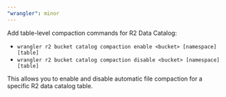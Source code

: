 ```yaml
---
"wrangler": minor
---
```


Add table-level compaction commands for R2 Data Catalog:

- `wrangler r2 bucket catalog compaction enable <bucket> [namespace] [table]`
- `wrangler r2 bucket catalog compaction disable <bucket> [namespace] [table]`

This allows you to enable and disable automatic file compaction for a specific R2 data catalog table.
